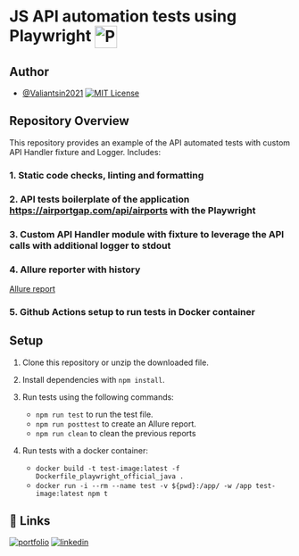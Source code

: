 # JS API automation tests using Playwright <a href="https://playwright.dev/" target="blank"><img align="center" src="https://playwright.dev/img/playwright-logo.svg" alt="Playwright" height="40" width="40" /></a> 

## Author

- [@Valiantsin2021](https://www.github.com/Valiantsin2021) [![MIT License](https://img.shields.io/badge/License-MIT-green.svg)](https://choosealicense.com/licenses/mit/)

## Repository Overview

This repository provides an example of the API automated tests with custom API Handler fixture and Logger. Includes:

### 1. Static code checks, linting and formatting

### 2. API tests boilerplate of the application https://airportgap.com/api/airports with the Playwright

### 3. Custom API Handler module with fixture to leverage the API calls with additional logger to stdout

### 4. Allure reporter with history

[Allure report](https://valiantsin2021.github.io/Playwright-API-tests-with-custom-API-handler-module/)

### 5. Github Actions setup to run tests in Docker container


## Setup

1. Clone this repository or unzip the downloaded file.
2. Install dependencies with `npm install`.
3. Run tests using the following commands:
   
   - `npm run test` to run the test file.
   - `npm run posttest` to create an Allure report.
   - `npm run clean` to clean the previous reports
4. Run tests with a docker container:

   - `docker build -t test-image:latest -f Dockerfile_playwright_official_java .`
   - `docker run -i --rm --name test -v ${pwd}:/app/ -w /app test-image:latest npm t`

## 🔗 Links

[![portfolio](https://img.shields.io/badge/my_portfolio-000?style=for-the-badge&logo=ko-fi&logoColor=white)](https://valiantsin2021.github.io/Portfolio/)
[![linkedin](https://img.shields.io/badge/linkedin-0A66C2?style=for-the-badge&logo=linkedin&logoColor=white)](https://www.linkedin.com/in/valiantsin-lutchanka/)
